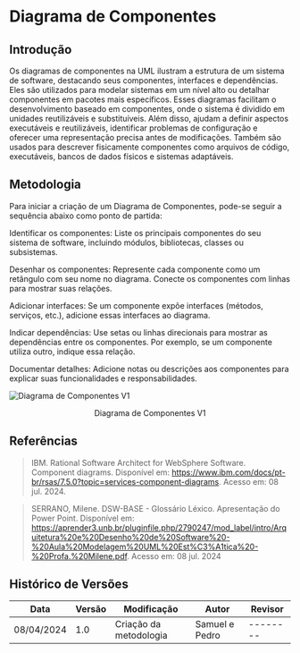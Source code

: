 # Diagrama de Componentes

## Introdução

Os diagramas de componentes na UML ilustram a estrutura de um sistema de software, destacando seus componentes, interfaces e dependências. Eles são utilizados para modelar sistemas em um nível alto ou detalhar componentes em pacotes mais específicos. Esses diagramas facilitam o desenvolvimento baseado em componentes, onde o sistema é dividido em unidades reutilizáveis e substituíveis. Além disso, ajudam a definir aspectos executáveis e reutilizáveis, identificar problemas de configuração e oferecer uma representação precisa antes de modificações. Também são usados para descrever fisicamente componentes como arquivos de código, executáveis, bancos de dados físicos e sistemas adaptáveis. 

## Metodologia

Para iniciar a criação de um Diagrama de Componentes, pode-se seguir a sequência abaixo como ponto de partida:

Identificar os componentes: Liste os principais componentes do seu sistema de software, incluindo módulos, bibliotecas, classes ou subsistemas.

Desenhar os componentes: Represente cada componente como um retângulo com seu nome no diagrama. Conecte os componentes com linhas para mostrar suas relações.

Adicionar interfaces: Se um componente expõe interfaces (métodos, serviços, etc.), adicione essas interfaces ao diagrama.

Indicar dependências: Use setas ou linhas direcionais para mostrar as dependências entre os componentes. Por exemplo, se um componente utiliza outro, indique essa relação.

Documentar detalhes: Adicione notas ou descrições aos componentes para explicar suas funcionalidades e responsabilidades.

![Diagrama de Componentes V1]()
<center/>Diagrama de Componentes V1</center></em>


## Referências

> IBM. Rational Software Architect for WebSphere Software. Component diagrams. Disponível em: <https://www.ibm.com/docs/pt-br/rsas/7.5.0?topic=services-component-diagrams>. Acesso em: 08 jul. 2024.

> SERRANO, Milene. DSW-BASE - Glossário Léxico. Apresentação do Power Point. Disponível em: https://aprender3.unb.br/pluginfile.php/2790247/mod_label/intro/Arquitetura%20e%20Desenho%20de%20Software%20-%20Aula%20Modelagem%20UML%20Est%C3%A1tica%20-%20Profa.%20Milene.pdf. Acesso em: 08 jul. 2024

## Histórico de Versões

| Data       | Versão | Modificação                   | Autor    | Revisor|
|------------|--------|-------------------------------|----------| -------|
| 08/04/2024 | 1.0    | Criação da metodologia | Samuel e Pedro | --------|